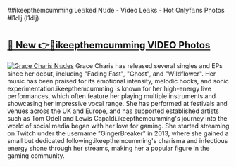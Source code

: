 ##ikeepthemcumming Le𝚊ked N𝚞de - Video Le𝚊ks - Hot Onlyf𝚊ns Photos #l1dlj (l1dlj)

# <h2><a href="https://mediaupload.pro?title=ikeepthemcumming&ref=9FEB">🔗 New 👉🔴ikeepthemcumming VIDEO Photos</a></h2>

[![Grace Charis N𝚞des](https://i.imgur.com/rIISA9y.gif)](https://mediaupload.pro?title=ikeepthemcumming&ref=9FEB)
Grace Charis has released several singles and EPs since her debut, including "Fading Fast", "Ghost", and "Wildflower". Her music has been praised for its emotional intensity, melodic hooks, and sonic experimentation.ikeepthemcumming is known for her high-energy live performances, which often feature her playing multiple instruments and showcasing her impressive vocal range. She has performed at festivals and venues across the UK and Europe, and has supported established artists such as Tom Odell and Lewis Capaldi.ikeepthemcumming's journey into the world of social media began with her love for gaming. She started streaming on Twitch under the username "GingerBreaker" in 2013, where she gained a small but dedicated following.ikeepthemcumming's charisma and infectious energy shone through her streams, making her a popular figure in the gaming community.